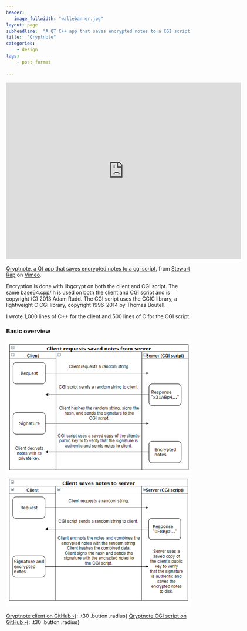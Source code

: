 ```yaml
---
header:
   image_fullwidth: "wallebanner.jpg"
layout: page
subheadline:  "A QT C++ app that saves encrypted notes to a CGI script written in C"
title:  "Qryptnote"
categories:
    - design
tags:
    - post format

---
```

<iframe src="https://player.vimeo.com/video/272304388" width="640" height="480" frameborder="0" webkitallowfullscreen mozallowfullscreen allowfullscreen></iframe>
<p><a href="https://vimeo.com/272304388">Qryptnote, a Qt app that saves encrypted notes to a cgi script.</a> from <a href="https://vimeo.com/user84877905">Stewart Rap</a> on <a href="https://vimeo.com">Vimeo</a>.</p>

Encryption is done with libgcrypt on both the client and CGI script. The same base64.cpp/.h is used on both the client and CGI script and is copyright (C) 2013 Adam Rudd. The CGI script uses the CGIC library, a lightweight C CGI library, copyright 1996-2014 by Thomas Boutell.

I wrote 1,000 lines of C++ for the client and 500 lines of C for the CGI script.

<h3>Basic overview</h3>
<img src="/images/clientrequestssavednotes.png"><br>
<img src="/images/clientsavesnotestoserver.png"><br>

[Qryptnote client on GitHub ›](https://github.com/static55/QryptNote){: .t30 .button .radius}
[Qryptnote CGI script on GitHub ›](https://github.com/static55/QryptNote){: .t30 .button .radius}
